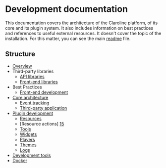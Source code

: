 Development documentation
=========================

This documentation covers the architecture of the Claroline platform, of its
core and its plugin system. It also includes information on best practices and
references to useful external resources. It doesn't cover the topic of the
installation. For this matter, you can see the main [readme][1] file.

Structure
---------

- [Overview][2]
- Third-party libraries
    - [API libraries][17]
    - [Front-end libraries][18]
- Best Practices
    - [Front-end development][16]
- [Core architecture][3]
    - [Event tracking][11]
    - [Third-party application][14]
- [Plugin development][4]
    - [Resources][5]
    - [Resource actions] [15]
    - [Tools][6]
    - [Widgets][7]
    - [Players][8]
    - [Themes][9]
    - [Logs][13]
- [Development tools][10]
- [Docker][19]

[1]: ../../../../../../README.md
[2]: sections/overview.md
[3]: sections/core.md
[4]: sections/plugins.md
[5]: sections/plugins/resources.md
[6]: sections/plugins/tools.md
[7]: sections/plugins/widgets.md
[8]: sections/plugins/players.md
[9]: sections/plugins/themes.md
[10]: sections/dev-tools.md
[11]: sections/event-tracking.md
[13]: sections/plugins/logs.md
[14]: sections/third-party-application.md
[15]: sections/plugins/resource-actions.md
[16]: best-practices/front-end.md
[17]: libraries/api.md
[18]: libraries/front-end.md
[19]: sections/docker.md
